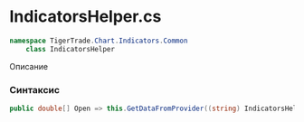 
# IndicatorsHelper.cs
```csharp
namespace TigerTrade.Chart.Indicators.Common  
    class IndicatorsHelper
```

Описание

### Синтаксис
```csharp
public double[] Open => this.GetDataFromProvider((string) IndicatorsHelper.buesU2Tct638m4LDe0vP(-1910462895 ^ -1910503493));{ get; }
```
